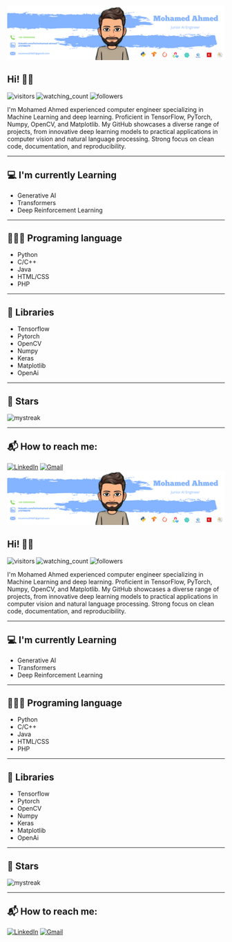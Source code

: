 <img src="hm.png" alt="cover" />
<h2> Hi! 👋🏻 </h2>


![visitors](https://visitor-badge.laobi.icu/badge?page_id=moahmed15.moahmed15) <img src="https://komarev.com/ghpvc/?username=moahmed15&color=brightgreen" alt="watching_count" /> <img alt="followers" height=20 title="Follow me on Github" src="https://img.shields.io/github/followers/moahmed15?color=236ad3&style=for-the-badge&logo=github&label=Follow"/> 

<d>I'm Mohamed Ahmed experienced computer engineer specializing in Machine Learning and deep learning. Proficient in TensorFlow, PyTorch, Numpy, OpenCV, and Matplotlib. My GitHub showcases a diverse range of projects, from innovative deep learning models to practical applications in computer vision and natural language processing. Strong focus on clean code, documentation, and reproducibility. </d>



----------------
<h2>💻 I'm  currently Learning </h2>
<ul>
    <li>Generative AI
    <li>Transformers 
    <li> Deep Reinforcement Learning 
</ul>

----
<h2>🧑🏻‍💻 Programing language </h2>
<ul>
    <li>Python
    <li>C/C++
    <li>Java
    <li>HTML/CSS
    <li>PHP
</ul>

____
<h2>🤖 Libraries</h2>
<ul>
    <li>Tensorflow
    <li>Pytorch
    <li>OpenCV
    <li>Numpy
    <li>Keras
    <li>Matplotlib
    <li>OpenAi
</ul>

-----
<h2>👀 Stars </h2>

<img src="https://github-readme-streak-stats.herokuapp.com/?user=moahmed15&theme=transpernt" alt="mystreak"/>


-------

<h2>📬 How to reach me:</h2>

<a href="https://www.linkedin.com/in/mohamed-ahmed-a72788279/" > <img src="https://img.shields.io/badge/LinkedIn-%230077B5.svg?&style=flat-square&logo=linkedin&logoColor=white" alt="LinkedIn"></a> <a href="mailto:moahmed11507@gmail.com" ><img src="https://img.shields.io/badge/Gmail-FF2F2F.svg?&style=flat-square&logo=Gmail&logoColor=white" alt="Gmail"></a><img src="hm.png" alt="cover" />
<h2> Hi! 👋🏻 </h2>


![visitors](https://visitor-badge.laobi.icu/badge?page_id=moahmed15.moahmed15) <img src="https://komarev.com/ghpvc/?username=moahmed15&color=brightgreen" alt="watching_count" /> <img alt="followers" height=20 title="Follow me on Github" src="https://img.shields.io/github/followers/moahmed15?color=236ad3&style=for-the-badge&logo=github&label=Follow"/> 

<d>I'm Mohamed Ahmed experienced computer engineer specializing in Machine Learning and deep learning. Proficient in TensorFlow, PyTorch, Numpy, OpenCV, and Matplotlib. My GitHub showcases a diverse range of projects, from innovative deep learning models to practical applications in computer vision and natural language processing. Strong focus on clean code, documentation, and reproducibility. </d>



----------------
<h2>💻 I'm  currently Learning </h2>
<ul>
    <li>Generative AI
    <li>Transformers 
    <li> Deep Reinforcement Learning 
</ul>

----
<h2>🧑🏻‍💻 Programing language </h2>
<ul>
    <li>Python
    <li>C/C++
    <li>Java
    <li>HTML/CSS
    <li>PHP
</ul>

____
<h2>🤖 Libraries</h2>
<ul>
    <li>Tensorflow
    <li>Pytorch
    <li>OpenCV
    <li>Numpy
    <li>Keras
    <li>Matplotlib
    <li>OpenAi
</ul>

-----
<h2>👀 Stars </h2>

<img src="https://github-readme-streak-stats.herokuapp.com/?user=moahmed15&theme=transpernt" alt="mystreak"/>


-------

<h2>📬 How to reach me:</h2>

<a href="https://www.linkedin.com/in/mohamed-ahmed-a72788279/" > <img src="https://img.shields.io/badge/LinkedIn-%230077B5.svg?&style=flat-square&logo=linkedin&logoColor=white" alt="LinkedIn"></a> <a href="mailto:moahmed11507@gmail.com" ><img src="https://img.shields.io/badge/Gmail-FF2F2F.svg?&style=flat-square&logo=Gmail&logoColor=white" alt="Gmail"></a>

